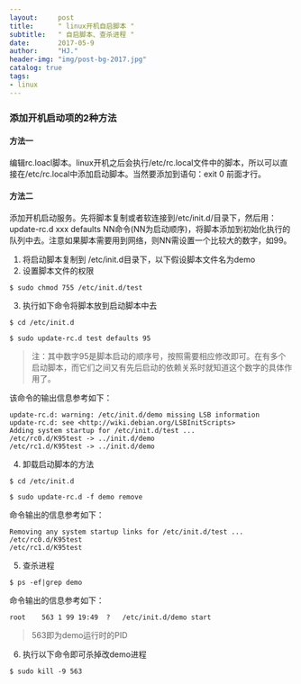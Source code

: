 ```yaml
---
layout:     post
title:      " linux开机自启脚本 "
subtitle:   " 自启脚本、查杀进程 "
date:       2017-05-9
author:     "HJ."
header-img: "img/post-bg-2017.jpg"
catalog: true
tags:
- linux
---
```


### 添加开机启动项的2种方法

#### 方法一

编辑rc.loacl脚本。linux开机之后会执行/etc/rc.local文件中的脚本，所以可以直接在/etc/rc.local中添加启动脚本。当然要添加到语句：exit 0 前面才行。

#### 方法二

添加开机启动服务。先将脚本复制或者软连接到/etc/init.d/目录下，然后用：update-rc.d xxx defaults NN命令(NN为启动顺序)，将脚本添加到初始化执行的队列中去。注意如果脚本需要用到网络，则NN需设置一个比较大的数字，如99。

1. 将启动脚本复制到 /etc/init.d目录下，以下假设脚本文件名为demo
2. 设置脚本文件的权限

`$ sudo chmod 755 /etc/init.d/test`

3. 执行如下命令将脚本放到启动脚本中去

`$ cd /etc/init.d`

`$ sudo update-rc.d test defaults 95`

> 注：其中数字95是脚本启动的顺序号，按照需要相应修改即可。在有多个启动脚本，而它们之间又有先后启动的依赖关系时就知道这个数字的具体作用了。

该命令的输出信息参考如下：

```
update-rc.d: warning: /etc/init.d/demo missing LSB information
update-rc.d: see <http://wiki.debian.org/LSBInitScripts>
Adding system startup for /etc/init.d/test ...
/etc/rc0.d/K95test -> ../init.d/demo
/etc/rc1.d/K95test -> ../init.d/demo
```
4. 卸载启动脚本的方法

`$ cd /etc/init.d`

`$ sudo update-rc.d -f demo remove`

命令输出的信息参考如下：

```
Removing any system startup links for /etc/init.d/test ...
/etc/rc0.d/K95test
/etc/rc1.d/K95test
```
5. 查杀进程

`$ ps -ef|grep demo`

命令输出的信息参考如下：

```
root	563	1 99 19:49	?	/etc/init.d/demo start
```
>563即为demo运行时的PID

6. 执行以下命令即可杀掉改demo进程

`$ sudo kill -9 563` 

